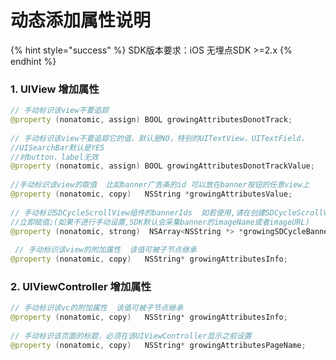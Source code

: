 # 动态添加属性说明

{% hint style="success" %}
SDK版本要求：iOS 无埋点SDK &gt;=2.x
{% endhint %}

### 1. UIView 增加属性

```java
// 手动标识该view不要追踪
@property (nonatomic, assign) BOOL growingAttributesDonotTrack; 
​
// 手动标识该view不要追踪它的值，默认是NO，特别的UITextView，UITextField，
//UISearchBar默认是YES
//对button、label无效
@property (nonatomic, assign) BOOL growingAttributesDonotTrackValue; 
​
//手动标识该view的取值  比如banner广告条的id 可以放在banner按钮的任意view上
@property (nonatomic, copy)   NSString *growingAttributesValue; 
​
// 手动标识SDCycleScrollView组件的bannerIds  如若使用,请在创建SDCycleScrollView实例对象后,
//立即赋值;(如果不进行手动设置,SDK默认会采集banner的imageName或者imageURL)
@property (nonatomic, strong)  NSArray<NSString *> *growingSDCycleBannerIds;
​
 // 手动标识该view的附加属性  该值可被子节点继承
@property (nonatomic, copy)   NSString* growingAttributesInfo; 
```

### 2. UIViewController 增加属性

```java
// 手动标识该vc的附加属性  该值可被子节点继承
@property (nonatomic, copy)   NSString* growingAttributesInfo; 
​
// 手动标识该页面的标题，必须在该UIViewController显示之前设置
@property (nonatomic, copy)   NSString* growingAttributesPageName; 
```

